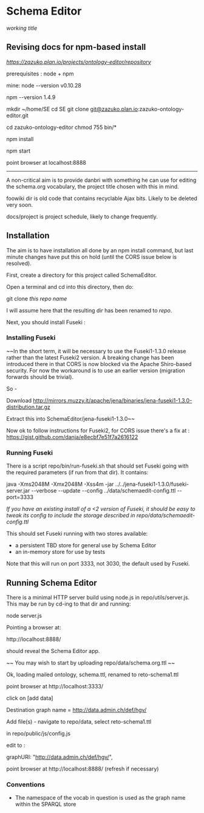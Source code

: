 # Schema Editor
*working title*

## Revising docs for npm-based install

*https://zazuko.plan.io/projects/ontology-editor/repository*

prerequisites : node + npm

mine:
node --version
v0.10.28

npm --version
1.4.9

mkdir ~/home/SE
cd SE
git clone git@zazuko.plan.io:zazuko-ontology-editor.git

cd zazuko-ontology-editor
chmod 755 bin/*

npm install

npm start

point browser at localhost:8888


----

A non-critical aim is to provide danbri with something he can use for editing the schema.org vocabulary, the project title chosen with this in mind.

foowiki dir is old code that contains recyclable Ajax bits. Likely to be deleted very soon.

docs/project is project schedule, likely to change frequently.

## Installation

The aim is to have installation all done by an npm install command, but last minute changes have put this on hold (until the CORS issue below is resolved).

First, create a directory for this project called SchemaEditor.

Open a terminal and cd into this directory, then do:

git clone *this repo name*

I will assume here that the resulting dir has been renamed to *repo*.

Next, you should install Fuseki :

### Installing Fuseki

~~In the short term, it will be necessary to use the Fuseki1-1.3.0 release rather than the latest Fuseki2 version. A breaking change has been introduced there in that CORS is now blocked via the Apache Shiro-based security. For now the workaround is to use an earlier version (migration forwards should be trivial).

So -

Download
http://mirrors.muzzy.it/apache/jena/binaries/jena-fuseki1-1.3.0-distribution.tar.gz

Extract this into SchemaEditor/jena-fuseki1-1.3.0~~

Now ok to follow instructions for Fuseki2, for CORS issue there's a fix at : https://gist.github.com/danja/e8ecbf7e51f7a2616122

### Running Fuseki

There is a script repo/bin/run-fuseki.sh that should set Fuseki going with the required parameters (if run from that dir). It contains:

java -Xms2048M -Xmx2048M -Xss4m  -jar ../../jena-fuseki1-1.3.0/fuseki-server.jar --verbose --update --config ../data/schemaedit-config.ttl --port=3333

*If you have an existing install of a <2 version of Fuseki, it should be easy to tweak its config to include the storage described in repo/data/schemaedit-config.ttl*

This should set Fuseki running with two stores available:

* a persistent TBD store for general use by Schema Editor
* an in-memory store for use by tests

Note that this will run on port 3333, not 3030, the default used by Fuseki.

## Running Schema Editor

There is a minimal HTTP server build using node.js in repo/utils/server.js. This may be run by cd-ing to that dir and running:

node server.js

Pointing a browser at:

http://localhost:8888/

should reveal the Schema Editor app.

~~ You may wish to start by uploading repo/data/schema.org.ttl ~~

Ok, loading mailed ontology, schema.ttl, renamed to reto-schema1.ttl

point browser at http://localhost:3333/

click on [add data]

Destination graph name = http://data.admin.ch/def/hgv/

Add file(s) - navigate to repo/data, select reto-schema1.ttl

in repo/public/js/config.js

edit to :

graphURI: "http://data.admin.ch/def/hgv/",

point browser at http://localhost:8888/ (refresh if necessary)

### Conventions

* The namespace of the vocab in question is used as the graph name within the SPARQL store
